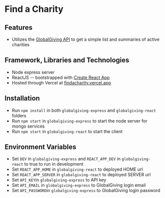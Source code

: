 # Find a Charity


## Features
- Utilizes the [GlobalGiving API](https://www.globalgiving.org/api/) to get a simple list and summaries of active charities


## Framework, Libraries and Technologies
- Node express server
- ReactJS -- bootstrapped with [Create React App](https://github.com/facebook/create-react-app)
- Hosted through Vercel at [findacharity.vercel.app](https://findacharity.vercel.app)



## Installation
- Run `npm install` in both `globalgiving-express` and `globalgiving-react` folders
- Run `npm start` in `globalgiving-express` to start the node server for mongo services
- Run `npm start` in `globalgiving-react` to start the client


## Environment Variables
- Set `DEV` in `globalgiving-express` and `REACT_APP_DEV` in `globalgiving-react` to true to run in development
- Set `REACT_APP_HOME` in `globalgiving-react` to deployed HOME url
- Set `REACT_APP_SERVER` in `globalgiving-react` to deployed SERVER url
- Set `API_KEY`in `globalgiving-express` to API key
- Set `API_EMAIL` in `globalgiving-express` to GlobalGiving login email
- Set `API_PASSWORD`in `globalgiving-express` to GlobalGiving login password